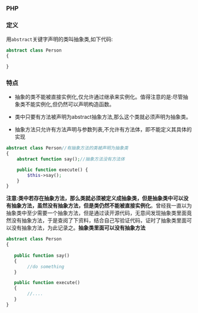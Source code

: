 ### PHP
### 定义
用`abstract`关键字声明的类叫抽象类,如下代码:
```php
abstract class Person
{

}
```

### 特点
- 抽象的类不能被直接实例化,仅允许通过继承来实例化。值得注意的是:尽管抽象类不能实例化,但仍然可以声明构造函数。

- 类中只要有方法被声明为abstract抽象方法,那么这个类就必须声明为抽象类。

- 抽象方法只允许有方法声明与参数列表,不允许有方法体，即不能定义其具体的实现

```php
abstract class Person//有抽象方法的类被声明为抽象类
{
    abstract function say();//抽象方法没有方法体

    public function execute() {
        $this->say();
    }
}
```

**注意:类中若存在抽象方法，那么类就必须被定义成抽象类，但是抽象类中可以没有抽象方法，虽然没有抽象方法，但是类仍然不能被直接实例化**。曾经我一直以为抽象类中至少需要一个抽象方法，但是通过读开源代码，无意间发现抽象类里面竟然没有抽象方法，于是查阅了下资料，结合自己写验证代码，证时了抽象类里面可以没有抽象方法，为此记录之。**抽象类里面可以没有抽象方法**

```php
abstract class Person
{
  
   public function say()
   {
        //do something
   }

   public function execute()
   {
        //....
   }
}
```